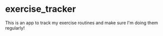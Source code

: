 # exercise_tracker

This is an app to track my exercise routines and make sure I'm doing them regularly!

